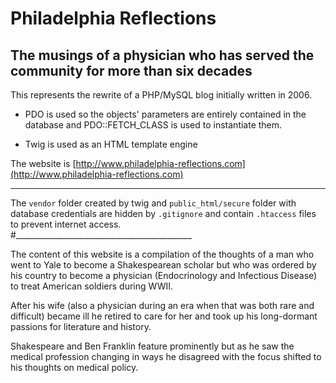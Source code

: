 # Philadelphia Reflections   
## The musings of a physician who has served the community for more than six decades   

This represents the rewrite of a PHP/MySQL blog initially written in 2006.   

* PDO is used so the objects' parameters are entirely contained in the database and PDO::FETCH\_CLASS is used to instantiate them.   

* Twig is used as an HTML template engine    

The website is [http://www.philadelphia-reflections.com](http://www.philadelphia-reflections.com)    

----------------------------------

The ```vendor``` folder created by twig and ```public_html/secure``` folder with database credentials are hidden by ```.gitignore``` and contain ```.htaccess``` files to prevent internet access.   
#____________________________________________   



The content of this website is a compilation of the thoughts of a man who went to Yale to become a Shakespearean scholar but who was
ordered by his country to become a physician (Endocrinology and Infectious Disease) to treat American soldiers during WWII.

After his wife (also a physician during an era when that was both rare and difficult) became ill
he retired to care for her and took up his long-dormant passions for literature and history. 

Shakespeare and Ben Franklin feature prominently but as he saw the medical profession changing in ways he disagreed with the focus shifted to his thoughts on medical policy.


